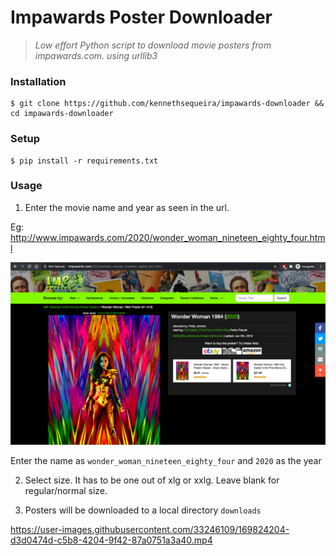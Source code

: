 # Impawards Poster Downloader

> *Low effort Python script to download movie posters from impawards.com. using urllib3*


### Installation

```console
$ git clone https://github.com/kennethsequeira/impawards-downloader && cd impawards-downloader
```

### Setup

```console
$ pip install -r requirements.txt
```

### Usage 

1. Enter the movie name and year as seen in the url.

Eg: http://www.impawards.com/2020/wonder_woman_nineteen_eighty_four.html

![](/.github/impawards-wonder-woman.png)

Enter the name as `wonder_woman_nineteen_eighty_four` and `2020` as the year

2. Select size. It has to be one out of xlg or xxlg. Leave blank for regular/normal size.

3. Posters will be downloaded to a local directory `downloads`



https://user-images.githubusercontent.com/33246109/169824204-d3d0474d-c5b8-4204-9f42-87a0751a3a40.mp4


